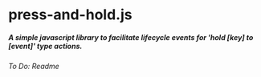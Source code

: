 # press-and-hold.js

##### A simple javascript library to facilitate lifecycle events for 'hold [key] to [event]' type actions.

###### *To Do: Readme*
